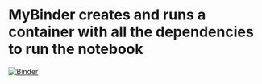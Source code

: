 # MyBinder creates and runs a container with all the dependencies to run the notebook

[![Binder](http://mybinder.org/badge.svg)](http://mybinder.org/v2/gh/biof509/biof509-spring2018/master?filepath=week11/Week11.ipynb)
